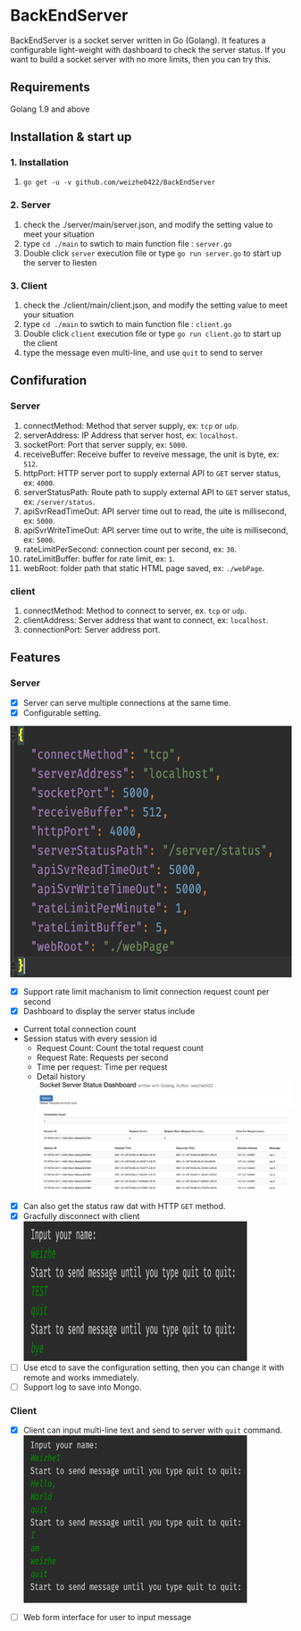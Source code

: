 # BackEndServer

BackEndServer is a socket server written in Go (Golang). It features a configurable light-weight with dashboard to check the server status. If you want to build a socket server with no more limits, then you can try this.

## Requirements
Golang 1.9 and above

## Installation & start up
### 1. Installation
1. `go get -u -v github.com/weizhe0422/BackEndServer`

### 2. Server
1. check the ./server/main/server.json, and modify the setting value to meet your situation
2. type `cd ./main` to swtich to main function file : `server.go`
3. Double click `server` execution file or type `go run server.go` to start up the server to liesten

### 3. Client
1. check the ./client/main/client.json, and modify the setting value to meet your situation
2. type `cd ./main` to swtich to main function file : `client.go`
3. Double click `client` execution file or type `go run client.go` to start up the client
4. type the message even multi-line, and use `quit` to send to server

## Confifuration
### Server
1. connectMethod: Method that server supply, ex: `tcp` or `udp`.
2. serverAddress: IP Address that server host, ex: `localhost`.
3. socketPort: Port that server supply, ex: `5000`.
4. receiveBuffer: Receive buffer to reveive message, the unit is byte, ex: `512`.
5. httpPort: HTTP server port to supply external API to `GET` server status, ex: `4000`.
6. serverStatusPath: Route path to supply external API to `GET` server status, ex: `/server/status`.
7. apiSvrReadTimeOut: API server time out to read, the uite is millisecond, ex: `5000`.
8. apiSvrWriteTimeOut: API server time out to write, the uite is millisecond, ex: `5000`.
9. rateLimitPerSecond: connection count per second, ex: `30`.
10. rateLimitBuffer: buffer for rate limit, ex: `1`.
11. webRoot: folder path that static HTML page saved, ex: `./webPage`.

### client
1. connectMethod: Method to connect to server, ex. `tcp` or `udp`.
2. clientAddress: Server address that want to connect, ex: `localhost`.
3. connectionPort: Server address port.

## Features
### Server
- [X] Server can serve multiple connections at the same time.
- [X] Configurable setting.

<img src="https://github.com/weizhe0422/BackEndServer/blob/main/img/ConfigurationSetting.png" width="650" height="450" alt="ConfigurationSetting"/>

- [X] Support rate limit machanism to limit connection request count per second
- [X] Dashboard to display the server status include
- Current total connection count
- Session status with every session id
    - Request Count: Count the total request count
    - Request Rate: Requests per second
    - Time per request: Time per request
    - Detail history
      ![ServerStatusDashboard](https://github.com/weizhe0422/BackEndServer/blob/main/img/ServerStatusDashboard.png)
- [X] Can also get the status raw dat with HTTP `GET` method.
- [X] Gracfully disconnect with client
  <img src="https://github.com/weizhe0422/BackEndServer/blob/develop/img/ClientBye.png" width="400" height="250" alt="ClientBye"/>
- [ ] Use etcd to save the configuration setting, then you can change it with remote and works immediately.
- [ ] Support log to save into Mongo.

### Client
- [X] Client can input multi-line text and send to server with `quit` command.
  <img src="https://github.com/weizhe0422/BackEndServer/blob/master/img/ClintMultilineInput.png" width="400" height="300" alt="ClintMultilineInput"/>

- [ ] Web form interface for user to input message